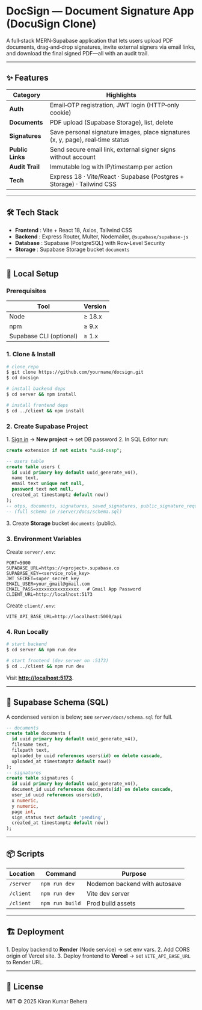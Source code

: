 # DocSign — Document Signature App (DocuSign Clone)

A full‑stack MERN‑Supabase application that lets users upload PDF documents, drag‑and‑drop signatures, invite external signers via email links, and download the final signed PDF––all with an audit trail.

---

## ✨ Features

| Category         | Highlights                                                                      |
| ---------------- | ------------------------------------------------------------------------------- |
| **Auth**         | Email‑OTP registration, JWT login (HTTP‑only cookie)                            |
| **Documents**    | PDF upload (Supabase Storage), list, delete                                     |
| **Signatures**   | Save personal signature images, place signatures (x, y, page), real‑time status |
| **Public Links** | Send secure email link, external signer signs without account                   |
| **Audit Trail**  | Immutable log with IP/timestamp per action                                      |
| **Tech**         | Express 18 · Vite/React · Supabase (Postgres + Storage) · Tailwind CSS          |

---

## 🛠 Tech Stack

* **Frontend** : Vite + React 18, Axios, Tailwind CSS
* **Backend** : Express Router, Multer, Nodemailer, `@supabase/supabase-js`
* **Database** : Supabase (PostgreSQL) with Row‑Level Security
* **Storage** : Supabase Storage bucket `documents`

---

## 🚀 Local Setup

### Prerequisites

| Tool                    | Version |
| ----------------------- | ------- |
| Node                    | ≥ 18.x  |
| npm                     | ≥ 9.x   |
| Supabase CLI (optional) | ≥ 1.x   |

### 1. Clone & Install

```bash
# clone repo
$ git clone https://github.com/yourname/docsign.git
$ cd docsign

# install backend deps
$ cd server && npm install

# install frontend deps
$ cd ../client && npm install
```

### 2. Create Supabase Project

1. [Sign in](https://supabase.com) → **New project** → set DB password
2. In SQL Editor run:

```sql
create extension if not exists "uuid-ossp";

-- users table
create table users (
  id uuid primary key default uuid_generate_v4(),
  name text,
  email text unique not null,
  password text not null,
  created_at timestamptz default now()
);
-- otps, documents, signatures, saved_signatures, public_signature_requests, audit_logs
-- (full schema in /server/docs/schema.sql)
```

3. Create **Storage** bucket `documents` (public).

### 3. Environment Variables

Create `server/.env`:

```env
PORT=5000
SUPABASE_URL=https://<project>.supabase.co
SUPABASE_KEY=<service_role_key>
JWT_SECRET=super_secret_key
EMAIL_USER=your_gmail@gmail.com
EMAIL_PASS=xxxxxxxxxxxxxxxx   # Gmail App Password
CLIENT_URL=http://localhost:5173
```

Create `client/.env`:

```env
VITE_API_BASE_URL=http://localhost:5000/api
```

### 4. Run Locally

```bash
# start backend
$ cd server && npm run dev

# start frontend (dev server on :5173)
$ cd ../client && npm run dev
```

Visit **[http://localhost:5173](http://localhost:5173)**.

---

## 📜 Supabase Schema (SQL)

A condensed version is below; see `server/docs/schema.sql` for full.

```sql
-- documents
create table documents (
  id uuid primary key default uuid_generate_v4(),
  filename text,
  filepath text,
  uploaded_by uuid references users(id) on delete cascade,
  uploaded_at timestamptz default now()
);
-- signatures
create table signatures (
  id uuid primary key default uuid_generate_v4(),
  document_id uuid references documents(id) on delete cascade,
  user_id uuid references users(id),
  x numeric,
  y numeric,
  page int,
  sign_status text default 'pending',
  created_at timestamptz default now()
);
```

---

## 📦 Scripts

| Location  | Command         | Purpose                       |
| --------- | --------------- | ----------------------------- |
| `/server` | `npm run dev`   | Nodemon backend with autosave |
| `/client` | `npm run dev`   | Vite dev server               |
| `/client` | `npm run build` | Prod build assets             |

---

## 🏗️ Deployment

1. Deploy backend to **Render** (Node service) → set env vars.
2. Add CORS origin of Vercel site.
3. Deploy frontend to **Vercel** → set `VITE_API_BASE_URL` to Render URL.

---

## 📝 License

MIT © 2025 Kiran Kumar Behera
